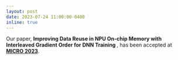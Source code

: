 ```yaml
---
layout: post
date: 2023-07-24 11:00:00-0400
inline: true
---
```


Our paper, <strong>Improving Data Reuse in NPU On-chip Memory with Interleaved Gradient Order for DNN Training </strong>, has been accepted at <strong><a href="https://microarch.org/micro56/">MICRO 2023</a></strong>.